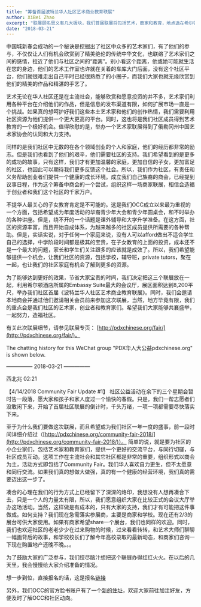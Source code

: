 ```yaml
---
title: "筹备首届波特兰华人社区艺术商业教育联展"
author: XiBei Zhao
excerpt: "联展顾名思义有几大板块，我们首届联展将包括艺术，商家和教育，地点选在希尔顿酒店所属的Embassy Suite最大的会议厅，展区面积达到8,200平尺。同时，我们会邀请本地商会并通过他们邀请相关会员前来参加这次联展，当然，地方毕竟有限，我们的重点会是我们社区的艺术家，创业者和教育家们。希望我们大家能够共襄盛举，一起努力，造福社区。"
date: "2018-03-21"
---
```


中国城新春会成功的一个秘诀是挖掘出了社区中众多的艺术家们，有了他们的参与，不仅仅让人们有机会欣赏到了精美绝伦的传统中华文化，也联络了艺术家们之间的感情，拉近了他们与社区之间的“距离”。别小看这个距离，他或她可能就生活在您的身边，他们的艺术工作室也许就在关着的车库大门后面，没有这个社区平台，他们就很难走出自己平时已经很熟悉了的小圈子，而我们大家也就无缘欣赏到他们的精美的作品和精湛的手艺了。

艺术无论在华人社区还是在主流社会，能够欣赏和愿意投资的并不多，艺术家们利用各种平台在介绍他们的作品，但是信息的发布渠道有限，如何扩展市场一直是一个挑战。如果真的想呵护好我们这些本土艺术家和他们的创作热情，我们需要利用社区资源为他们提供一个更大更高的平台。同时，这也将是我们社区成员得到艺术教育的一个极好机会。值得欣慰的是，举办一个艺术家联展得到了俄勒冈州中国艺术家协会的认同和大力支持。

同样的是我们社区中无数的在各个领域创业的个人和家庭，他们的经历都非常的励志。但是我们也看到了他们的艰辛，他们需要社区的支持。我们希望看到的是更多的成功的故事，只有这样，我们才有更加温馨的家庭，更加自信的子女，更加富足的社区，也因此可以期待我们更多反馈这个社会。所以，我们作为社区，有责任和义务帮助创业者们提供一个健康的成长环境。成立我们自己族裔的商会，已经提到议事日程，作为这个筹备中商会的一个尝试，组织这样一场商家联展，相信会造福于创业者和我们这个社区的千家万户。

不提华人最关心的子女教育肯定是不可能的。这是我们OCC成立以来最为重视的一个方面，包括希望成为年度活动的华裔青少年大会和青少年圆桌会，和不时举办的各种讲座。但是，绕不开的一个话题是课外辅导和大学升学准备。在这方面，社区的资源丰富，而且开始自成体系，为越来越多的社区成员提供所需要的各种帮助。但是，实话实说，对于任何一个家庭来说，没有人可以afford做出不适合学生自己的选择，中学阶段时间都是极其的宝贵，在子女教育的上面的投资，成本还不是一个最大的问题，家长和学生们关注跟多的应该就是成效了。所以，我们希望能够提供一个机会，让我们社区的资源，包括学校，辅导班，private tutors，聚在一起，也让我们的社区家庭有机会了解到更多的资源。

为了能够达到更好的效果，节省大家宝贵的时间，我们决定把这三个联展放在一起，利用希尔顿酒店所属的Embassy Suite最大的会议厅，展区面积达到8,200平尺，举办我们社区首届《波特兰华人社区艺术商业教育联展》。同时，我们会邀请本地商会并通过他们邀请相关会员前来参加这次联展，当然，地方毕竟有限，我们的重点会是我们社区的艺术家，创业者和教育家们。希望我们大家能够共襄盛举，一起努力，造福社区。

有关此次联展细节，请参见联展专页： [http://pdxchinese.org/fair/](http://pdxchinese.org/fair/)。

The chatting history for this WeChat group "PDX华人大公益pdxchinese.org" is shown below.

—————  2018-03-21  —————

西北兆  02:21

【4/14/2018 Community Fair Update #1】 社区公益活动在余下的三个星期会暂时告一段落，愿大家和孩子和家人度过一个愉快的春假。只是，我们一帮志愿者们没敢闲下来，开始了首届社区联展的倒计时，千头万绪，一项一项都需要尽快落实下来。

至于为什么我们要做这次联展，而且希望成为我们社区一年一度的盛事，前一段时间详细介绍过（[http://pdxchinese.org/community-fair-2018/](http://pdxchinese.org/community-fair-2018/)）。 简单的说，就是要为社区的小企业家们，包括艺术家和教育家们，提供一个更好的交流平台，与同行切磋，与社区成员互动。这项工作在主流社会和其它社区都是非常的重要，组织形式以商会为主，活动方式即包括了Community Fair。我们华人喜欢自力更生，但不太愿意和同行交流。如果我们真的想做大做强，真的有一个健康的经营环境，我们真的需要迈出这一步了。

凑合的心理在我们的行为方式上已经留下了深深的烙印，我想没有人想再凑合下去，只是一个人的力量太有限，所以，我们愿意组织大家在比较正式的会议大厅举办这场活动。当然，这样做是有成本的，只有大家的支持，我们才有可能把这件事做成。如何支持？我们现在急需落实参展商，主要是商家和学校。现在还有2/3的展台可供大家使用。如果有商家希望share一个展台，我们也同样的欢迎。同时，我们也欢迎社区的老老少少在过来购物的时候，过来看看转转，和艺术大师们聊聊一幅画背后的故事，和学校校长们了解今年高校录取的最新动态，和商家们咨询一下现在购置地产还晚不晚。。。

为了鼓励大家的广泛参与，我们绞尽脑汁想把这个联展办得红红火火。在以后的几天里，我会慢慢给大家介绍准备的情况。

想一步到位，直接报名的话，这是报名[链接](https://docs.google.com/forms/d/e/1FAIpQLSfi-UOb4g2EeCAJlmC8938LVAZZwNQ9rHf1NtSa9HNKarJZxQ/viewform?c=0&w=1)

另外，我们OCC的官方脸书账户有了一个[新的住址](https://www.facebook.com/Oregon-Chinese-Coalition-568850810154157/)，欢迎大家前往加注好友，方便及时了解OCC和社区动向。
